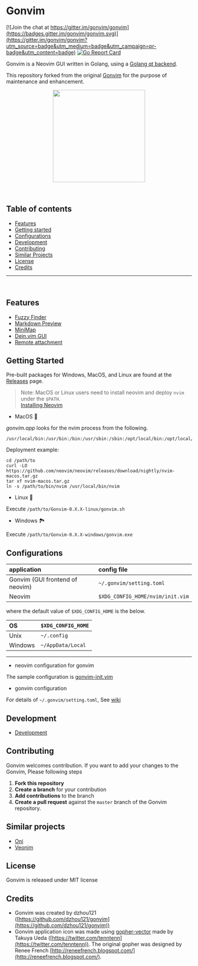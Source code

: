 
# Gonvim

[![Join the chat at https://gitter.im/gonvim/gonvim](https://badges.gitter.im/gonvim/gonvim.svg)](https://gitter.im/gonvim/gonvim?utm_source=badge&utm_medium=badge&utm_campaign=pr-badge&utm_content=badge)
[![Go Report Card](https://goreportcard.com/badge/github.com/akiyosi/gonvim)](https://goreportcard.com/report/github.com/akiyosi/gonvim)

Gonvim is a Neovim GUI written in Golang, using a [Golang qt backend](https://github.com/therecipe/qt).
 
This repository forked from the original [Gonvim](https://github.com/dzhou121/gonvim) for the purpose of maintenance and enhancement.


<p align="center">
<img src="https://raw.githubusercontent.com/wiki/akiyosi/gonvim/images/gopher-with-neovim.png" width="250" align="top" >
</p>


<br />

## Table of contents

- [Features](#features)
- [Getting started](#getting-started)
- [Configurations](#configurations)
- [Development](#development)
- [Contributing](#contributing)
- [Similar Projects](#similar-projects)
- [License](#license)
- [Credits](#credits)

---
<br />


## Features

* [Fuzzy Finder](https://github.com/akiyosi/gonvim/wiki/Features#fuzzy-finder-in-gui)
* [Markdown Preview](https://github.com/akiyosi/gonvim/wiki/Features#markdown-preview)
* [MiniMap](https://github.com/akiyosi/gonvim/wiki/Features#minimap)
* [Dein.vim GUI](https://github.com/akiyosi/gonvim/wiki/Features#deinvim-gui)
* [Remote attachment](https://github.com/akiyosi/gonvim/wiki/Configurations#remote-attachment)


## Getting Started
Pre-built packages for Windows, MacOS, and Linux are found at the [Releases](https://github.com/akiyosi/gonvim/releases) page.


> Note: MacOS or Linux users need to install neovim and deploy `nvim` under the `$PATH`.
<br />[Installing Neovim](https://github.com/neovim/neovim/wiki/Installing-Neovim)

* MacOS 🍏

*gonvim.app* looks for the nvim process from the following.

```
/usr/local/bin:/usr/bin:/bin:/usr/sbin:/sbin:/opt/local/bin:/opt/local/sbin
```

Deployment example:

```
cd /path/to
curl -LO https://github.com/neovim/neovim/releases/download/nightly/nvim-macos.tar.gz
tar xf nvim-macos.tar.gz
ln -s /path/to/bin/nvim /usr/local/bin/nvim
```

* Linux 🐧

Execute `/path/to/Gonvim-0.X.X-linux/gonvim.sh`

* Windows 🏞

Execute `/path/to/Gonvim-0.X.X-windows/gonvim.exe`



## Configurations

| application | config file |
|:------------|:------------|
| Gonvim (GUI frontend of neovim) | `~/.gonvim/setting.toml` |
| Neovim      | `$XDG_CONFIG_HOME/nvim/init.vim` |

where the default value of `$XDG_CONFIG_HOME` is the below.

| OS      |  `$XDG_CONFIG_HOME`  |
|:--------|:---------------------|
| Unix    |  `~/.config`         |
| Windows |  `~/AppData/Local`   |

---

* neovim configuration for gonvim

The sample configuration is [gonvim-init.vim](https://github.com/akiyosi/gonvim-init.vim)

* gonvim configuration

For details of `~/.gonvim/setting.toml`, See [wiki](https://github.com/akiyosi/gonvim/wiki/Configurations)



## Development

* [Development](https://github.com/akiyosi/gonvim/wiki/Development)



## Contributing
Gonvim welcomes contribution. If you want to add your changes to the Gonvim, Please following steps

1. **Fork this repository**
1. **Create a branch** for your contribution
1. **Add contributions** to the branch
1. **Create a pull request** against the `master` branch of the Gonvim repository.


## Similar projects

* [Oni](https://github.com/onivim/oni)
* [Veonim](https://github.com/veonim/veonim)



## License
Gonvim is released under MIT license


## Credits

* Gonvim was created by dzhou121 ([https://github.com/dzhou121/gonvim](https://github.com/dzhou121/gonvim))
* Gonvim application icon was made using [gopher-vector](https://github.com/golang-samples/gopher-vector) made by Takuya Ueda ([https://twitter.com/tenntenn](https://twitter.com/tenntenn)). The original gopher was designed by Renee French [http://reneefrench.blogspot.com/](http://reneefrench.blogspot.com/).


